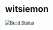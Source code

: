 # witsiemon
[![Build Status](https://travis-ci.org/1599695/witsiemon.svg?branch=development)](https://travis-ci.org/1599695/witsiemon)
